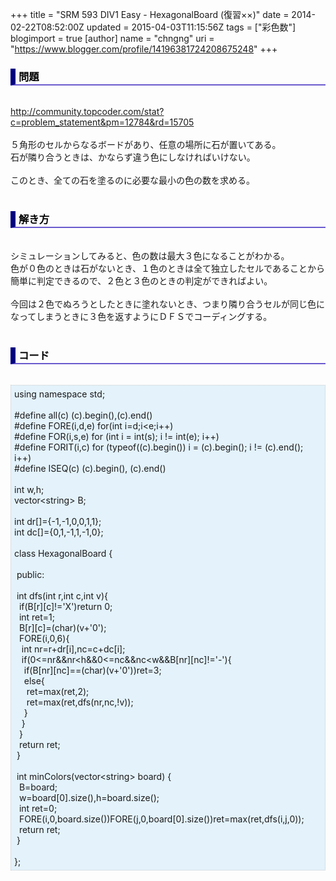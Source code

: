 +++
title = "SRM 593 DIV1 Easy - HexagonalBoard (復習××)"
date = 2014-02-22T08:52:00Z
updated = 2015-04-03T11:15:56Z
tags = ["彩色数"]
blogimport = true 
[author]
	name = "chngng"
	uri = "https://www.blogger.com/profile/14196381724208675248"
+++

<div dir="ltr" style="text-align: left;" trbidi="on"><h3 style="border-bottom: 2px solid slateblue; border-left: 8px solid navy; color: black; padding: 0px 0px 1px 5px;">問題 </h3><br /><a href="http://community.topcoder.com/stat?c=problem_statement&amp;pm=12784&amp;rd=15705" target="_blank">http://community.topcoder.com/stat?c=problem_statement&amp;pm=12784&amp;rd=15705</a><br /><br />５角形のセルからなるボードがあり、任意の場所に石が置いてある。<br />石が隣り合うときは、かならず違う色にしなければいけない。<br /><br />このとき、全ての石を塗るのに必要な最小の色の数を求める。<br /><br /><h3 style="border-bottom: 2px solid slateblue; border-left: 8px solid navy; color: black; padding: 0px 0px 1px 5px;">解き方 </h3><br />シミュレーションしてみると、色の数は最大３色になることがわかる。<br />色が０色のときは石がないとき、１色のときは全て独立したセルであることから簡単に判定できるので、２色と３色のときの判定ができればよい。<br /><br />今回は２色でぬろうとしたときに塗れないとき、つまり隣り合うセルが同じ色になってしまうときに３色を返すようにＤＦＳでコーディングする。<br /><br /><h3 style="border-bottom: 2px solid slateblue; border-left: 8px solid navy; color: black; padding: 0px 0px 1px 5px;">コード </h3><br /><div style="background-color: #e3f2fb; border: 1px dotted #CCCCCC; padding: 5px;">using namespace std;<br /><br />#define all(c) (c).begin(),(c).end()<br />#define FORE(i,d,e) for(int i=d;i&lt;e;i++)<br />#define FOR(i,s,e) for (int i = int(s); i != int(e); i++)<br />#define FORIT(i,c) for (typeof((c).begin()) i = (c).begin(); i != (c).end(); i++)<br />#define ISEQ(c) (c).begin(), (c).end()<br /><br />int w,h;<br />vector&lt;string&gt; B;<br /><br />int dr[]={-1,-1,0,0,1,1};<br />int dc[]={0,1,-1,1,-1,0};<br /><br />class HexagonalBoard {<br /><br /><span class="Apple-tab-span" style="white-space: pre;"> </span>public:<br /><br /><span class="Apple-tab-span" style="white-space: pre;"> </span>int dfs(int r,int c,int v){<br /><span class="Apple-tab-span" style="white-space: pre;">  </span>if(B[r][c]!='X')return 0;<br /><span class="Apple-tab-span" style="white-space: pre;">  </span>int ret=1;<br /><span class="Apple-tab-span" style="white-space: pre;">  </span>B[r][c]=(char)(v+'0');<br /><span class="Apple-tab-span" style="white-space: pre;">  </span>FORE(i,0,6){<br /><span class="Apple-tab-span" style="white-space: pre;">   </span>int nr=r+dr[i],nc=c+dc[i];<br /><span class="Apple-tab-span" style="white-space: pre;">   </span>if(0&lt;=nr&amp;&amp;nr&lt;h&amp;&amp;0&lt;=nc&amp;&amp;nc&lt;w&amp;&amp;B[nr][nc]!='-'){<br /><span class="Apple-tab-span" style="white-space: pre;">    </span>if(B[nr][nc]==(char)(v+'0'))ret=3;<br /><span class="Apple-tab-span" style="white-space: pre;">    </span>else{<br /><span class="Apple-tab-span" style="white-space: pre;">     </span>ret=max(ret,2);<br /><span class="Apple-tab-span" style="white-space: pre;">     </span>ret=max(ret,dfs(nr,nc,!v));<br /><span class="Apple-tab-span" style="white-space: pre;">    </span>}<br /><span class="Apple-tab-span" style="white-space: pre;">   </span>}<br /><span class="Apple-tab-span" style="white-space: pre;">  </span>}<br /><span class="Apple-tab-span" style="white-space: pre;">  </span>return ret;<br /><span class="Apple-tab-span" style="white-space: pre;"> </span>}<br /><br /><span class="Apple-tab-span" style="white-space: pre;"> </span>int minColors(vector&lt;string&gt; board) {<br /><span class="Apple-tab-span" style="white-space: pre;">  </span>B=board;<br /><span class="Apple-tab-span" style="white-space: pre;">  </span>w=board[0].size(),h=board.size();<br /><span class="Apple-tab-span" style="white-space: pre;">  </span>int ret=0;<br /><span class="Apple-tab-span" style="white-space: pre;">  </span>FORE(i,0,board.size())FORE(j,0,board[0].size())ret=max(ret,dfs(i,j,0));<br /><span class="Apple-tab-span" style="white-space: pre;">  </span>return ret;<br /><span class="Apple-tab-span" style="white-space: pre;"> </span>}<br /><br />};</div></div>
